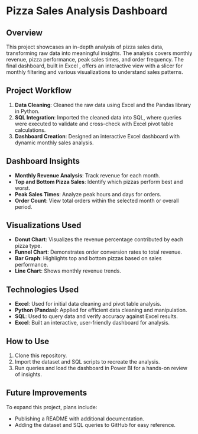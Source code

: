 
# Pizza Sales Analysis Dashboard

## Overview

This project showcases an in-depth analysis of pizza sales data, transforming raw data into meaningful insights. The analysis covers monthly revenue, pizza performance, peak sales times, and order frequency. The final dashboard, built in Excel , offers an interactive view with a slicer for monthly filtering and various visualizations to understand sales patterns.

## Project Workflow

1. **Data Cleaning**: Cleaned the raw data using Excel and the Pandas library in Python.
2. **SQL Integration**: Imported the cleaned data into SQL, where queries were executed to validate and cross-check with Excel pivot table calculations.
3. **Dashboard Creation**: Designed an interactive Excel dashboard with dynamic monthly sales analysis.

## Dashboard Insights

- **Monthly Revenue Analysis**: Track revenue for each month.
- **Top and Bottom Pizza Sales**: Identify which pizzas perform best and worst.
- **Peak Sales Times**: Analyze peak hours and days for orders.
- **Order Count**: View total orders within the selected month or overall period.

## Visualizations Used

- **Donut Chart**: Visualizes the revenue percentage contributed by each pizza type.
- **Funnel Chart**: Demonstrates order conversion rates to total revenue.
- **Bar Graph**: Highlights top and bottom pizzas based on sales performance.
- **Line Chart**: Shows monthly revenue trends.

## Technologies Used

- **Excel**: Used for initial data cleaning and pivot table analysis.
- **Python (Pandas)**: Applied for efficient data cleaning and manipulation.
- **SQL**: Used to query data and verify accuracy against Excel results.
- **Excel**: Built an interactive, user-friendly dashboard for analysis.

## How to Use

1. Clone this repository.
2. Import the dataset and SQL scripts to recreate the analysis.
3. Run queries and load the dashboard in Power BI for a hands-on review of insights.

## Future Improvements

To expand this project, plans include:
- Publishing a README with additional documentation.
- Adding the dataset and SQL queries to GitHub for easy reference.
